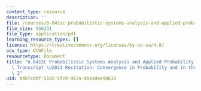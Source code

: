 ```yaml
---
content_type: resource
description: ''
file: /courses/6-041sc-probabilistic-systems-analysis-and-applied-probability-fall-2013/b4b7c8bf51d25fc09b7adaa3dae98618_MIT6_041SCF13_No32_Rec20_P2_ConvgProb1_Part_ef_300k.pdf
file_size: 556331
file_type: application/pdf
learning_resource_types: []
license: https://creativecommons.org/licenses/by-nc-sa/4.0/
ocw_type: OCWFile
resourcetype: Document
title: "6.041SC Probabilistic Systems Analysis and Applied Probability, Fall 2013\
  \ Transcript \u2013 Recitation: Convergence in Probability and in the Mean Part\
  \ 2"
uid: b4b7c8bf-51d2-5fc0-9b7a-daa3dae98618
---
```


